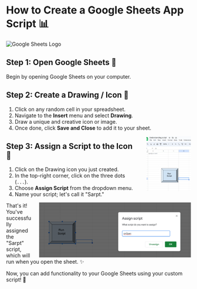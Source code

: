 # How to Create a Google Sheets App Script 📊

![Google Sheets Logo](https://www.gstatic.com/images/branding/product/1x/sheets_48dp.png)

## **Step 1:** Open Google Sheets 📝

Begin by opening Google Sheets on your computer.

## **Step 2:** Create a Drawing / Icon 🎨
1. Click on any random cell in your spreadsheet.
2. Navigate to the **Insert** menu and select **Drawing**.
3. Draw a unique and creative icon or image.
4. Once done, click **Save and Close** to add it to your sheet.
<div style="float: right; padding-left: 20px;">
  <img src="https://github.com/ranvirsingh603/Google-Apps-Script/blob/main/Screenshot%202023-10-10%20104149.png" alt="Google Sheets Logo" height="150">
</div>   

## **Step 3:** Assign a Script to the Icon 📜
1. Click on the Drawing icon you just created.
2. In the top-right corner, click on the three dots (`...`).
3. Choose **Assign Script** from the dropdown menu.
4. Name your script; let's call it "Sarpt."
<div style="float: right; padding-left: 20px;">
  <img src="https://github.com/ranvirsingh603/Google-Apps-Script/blob/main/Screenshot%202023-10-10%20105402.png" alt="Google Sheets Logo" height="150">
</div> 
That's it! You've successfully assigned the "Sarpt" script, which will run when you open the sheet. ✨

Now, you can add functionality to your Google Sheets using your custom script! 🚀
